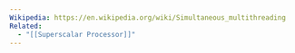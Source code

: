 ```yaml
---
Wikipedia: https://en.wikipedia.org/wiki/Simultaneous_multithreading
Related:
  - "[[Superscalar Processor]]"
---
```

